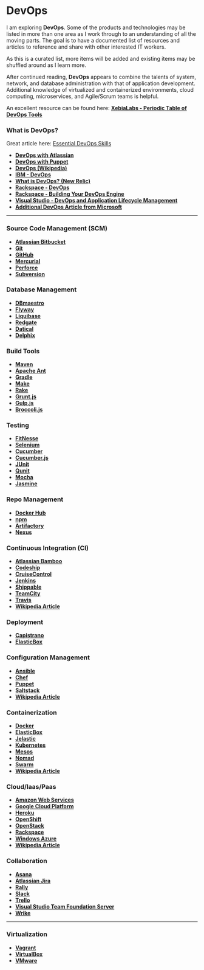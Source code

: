# DevOps

I am exploring **DevOps**. Some of the products and technologies may be listed in more than one area as I work through to an understanding of all the moving parts. The goal is to have a documented list of resources and articles to reference and share with other interested IT workers.

As this is a curated list, more items will be added and existing items may be shuffled around as I learn more. 

After continued reading, **DevOps** appears to combine the talents of system, network, and database administration with that of application development. Additional knowledge of virtualized and containerized environments, cloud computing, microservices, and Agile/Scrum teams is helpful.

An excellent resource can be found here:
**<a href="https://xebialabs.com/periodic-table-of-devops-tools/">XebiaLabs - Periodic Table of DevOps Tools</a>** 

### What is DevOps?

Great article here: <a href="https://www.linkedin.com/pulse/essential-devops-skills-thomas-theakanath">Essential DevOps Skills</a>

- **<a href="https://www.atlassian.com/devops" target="_blank">DevOps with Atlassian</a>**
- **<a href="https://puppet.com/solutions/devops" target="_blank">DevOps with Puppet</a>**
- **<a href="https://en.wikipedia.org/wiki/DevOps" target="_blank">DevOps (Wikipedia)</a>**
- **<a href="https://www.ibm.com/ibm/devops/us/en/" target="_blank">IBM - DevOps</a>**
- **<a href="https://newrelic.com/devops/what-is-devops" target="_blank">What is DevOps? (New Relic)</a>**
- **<a href="https://www.rackspace.com/devops" target="_blank">Rackspace - DevOps</a>**
- **<a href="https://support.rackspace.com/white-paper/building-your-devops-engine-a-guide-to-tearing-down-organizational-silos-to-create-more/" target="_blank">Rackspace - Building Your DevOps Engine</a>**
- **<a href="https://www.visualstudio.com/en-us/features/alm-devops-vs.aspx" target="_blank">Visual Studio - DevOps and Application Lifecycle Management</a>**
- **<a href="https://www.microsoft.com/en/server-cloud/solutions/development-operations.aspx" target="_blank">Additional DevOps Article from Microsoft</a>**

---

### Source Code Management (SCM)

- **<a href="https://bitbucket.org/" target="_blank">Atlassian Bitbucket</a>**
- **<a href="https://git-scm.com/" target="_blank">Git</a>**
- **<a href="https://github.com/" target="_blank">GitHub</a>**
- **<a href="https://www.mercurial-scm.org/" target="_blank">Mercurial</a>**
- **<a href="https://www.perforce.com/" target="_blank">Perforce</a>**
- **<a href="https://subversion.apache.org/" target="_blank">Subversion</a>**

### Database Management

- **<a href="http://www.dbmaestro.com/" target="_blank">DBmaestro</a>**
- **<a href="https://flywaydb.org/" target="_blank">Flyway</a>**
- **<a href="http://www.liquibase.org/" target="_blank">Liquibase</a>**
- **<a href="http://www.red-gate.com/" target="_blank">Redgate</a>**
- **<a href="http://www.datical.com/" target="_blank">Datical</a>**
- **<a href="https://www.delphix.com/" target="_blank">Delphix</a>**

### Build Tools

- **<a href="https://maven.apache.org/" target="_blank">Maven</a>**
- **<a href="http://ant.apache.org/" target="_blank">Apache Ant</a>**
- **<a href="https://gradle.org/" target="_blank">Gradle</a>**
- **<a href="https://www.gnu.org/software/make/" target="_blank">Make</a>**
- **<a href="http://rake.rubyforge.org/" target="_blank">Rake</a>**
- **<a href="http://gruntjs.com/" target="_blank">Grunt.js</a>**
- **<a href="http://gulpjs.com/" target="_blank">Gulp.js</a>**
- **<a href="http://broccolijs.com/" target="_blank">Broccoli.js</a>**

### Testing

- **<a href="http://fitnesse.org/" target="_blank">FitNesse</a>**
- **<a href="http://www.seleniumhq.org/" target="_blank">Selenium</a>**
- **<a href="https://cucumber.io/" target="_blank">Cucumber</a>**
- **<a href="https://cucumber.io/docs/reference/javascript" target="_blank">Cucumber.js</a>**
- **<a href="http://junit.org/junit4/" target="_blank">JUnit</a>**
- **<a href="https://qunitjs.com/" target="_blank">Qunit</a>**
- **<a href="https://mochajs.org/" target="_blank">Mocha</a>**
- **<a href="http://jasmine.github.io/" target="_blank">Jasmine</a>**

### Repo Management

- **<a href="https://hub.docker.com/" target="_blank">Docker Hub</a>**
- **<a href="https://www.npmjs.com/" target="_blank">npm</a>**
- **<a href="https://www.jfrog.com/artifactory/" target="_blank">Artifactory</a>**
- **<a href="http://www.sonatype.com/nexus-repository-sonatype" target="_blank">Nexus</a>**

### Continuous Integration (CI)

- **<a href="https://www.atlassian.com/software/bamboo" target="_blank">Atlassian Bamboo</a>**
- **<a href="https://codeship.com/" target="_blank">Codeship</a>**
- **<a href="http://www.cruisecontrolnet.org/" target="_blank">CruiseControl</a>**
- **<a href="https://jenkins.io/" target="_blank">Jenkins</a>**
- **<a href="https://app.shippable.com/" target="_blank">Shippable</a>**
- **<a href="https://www.jetbrains.com/teamcity/" target="_blank">TeamCity</a>**
- **<a href="https://travis-ci.org/" target="_blank">Travis</a>**
- **<a href="https://en.wikipedia.org/wiki/Continuous_integration" target="_blank">Wikipedia Article</a>**

### Deployment

- **<a href="http://capistranorb.com/" target="_blank">Capistrano</a>**
- **<a href="https://elasticbox.com/" target="_blank">ElasticBox</a>**

### Configuration Management

- **<a href="https://www.ansible.com/" target="_blank">Ansible</a>**
- **<a href="https://www.chef.io/chef/" target="_blank">Chef</a>**
- **<a href="https://puppet.com/" target="_blank">Puppet</a>**
- **<a href="https://saltstack.com/" target="_blank">Saltstack</a>**
- **<a href="https://en.wikipedia.org/wiki/Configuration_management" target="_blank">Wikipedia Article</a>**

### Containerization

- **<a href="https://www.docker.com/" target="_blank">Docker</a>**
- **<a href="https://elasticbox.com/" target="_blank">ElasticBox</a>**
- **<a href="https://jelastic.com/" target="_blank">Jelastic</a>**
- **<a href="http://kubernetes.io/" target="_blank">Kubernetes</a>**
- **<a href="http://mesos.apache.org/" target="_blank">Mesos</a>**
- **<a href="https://www.nomadproject.io/" target="_blank">Nomad</a>**
- **<a href="https://www.docker.com/products/docker-swarm" target="_blank">Swarm</a>**
- **<a href="https://en.wikipedia.org/wiki/Operating-system-level_virtualization" target="_blank">Wikipedia Article</a>**

### Cloud/Iaas/Paas

- **<a href="https://aws.amazon.com/" target="_blank">Amazon Web Services**</a>
- **<a href="https://cloud.google.com/" target="_blank">Google Cloud Platform</a>**
- **<a href="https://www.heroku.com/" target="_blank">Heroku</a>**
- **<a href="https://www.openshift.com/" target="_blank">OpenShift</a>**
- **<a href="https://www.openstack.org/" target="_blank">OpenStack</a>**
- **<a href="https://www.rackspace.com/en-us" target="_blank">Rackspace</a>**
- **<a href="https://azure.microsoft.com/en-us/?b=16.24" target="_blank">Windows Azure</a>**
- **<a href="https://en.wikipedia.org/wiki/Cloud_computing" target="_blank">Wikipedia Article</a>**

### Collaboration

- **<a href="https://asana.com/" target="_blank">Asana</a>**
- **<a href="https://www.atlassian.com/software/jira" target="_blank">Atlassian Jira</a>**
- **<a href="https://www.rallydev.com/" target="_blank">Rally</a>**
- **<a href="https://slack.com/" target="_blank">Slack</a>**
- **<a href="https://trello.com/" target="_blank">Trello</a>**
- **<a href="https://www.visualstudio.com/en-us/products/tfs-overview-vs.aspx" target="_blank">Visual Studio Team Foundation Server</a>**
- **<a href="https://www.wrike.com/" target="_blank">Wrike</a>**

---

### Virtualization

- **<a href="https://www.vagrantup.com/" target="_blank">Vagrant</a>**
- **<a href="https://www.virtualbox.org/" target="_blank">VirtualBox</a>**
- **<a href="http://www.vmware.com/" target="_blank">VMware</a>**